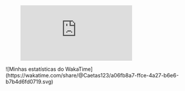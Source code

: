 <figure><embed src="https://wakatime.com/share/@Caetas123/a06fb8a7-ffce-4a27-b6e6-b7b4d6fd0719.svg"></embed></figure>
![Minhas estatísticas do WakaTime](https://wakatime.com/share/@Caetas123/a06fb8a7-ffce-4a27-b6e6-b7b4d6fd0719.svg)
